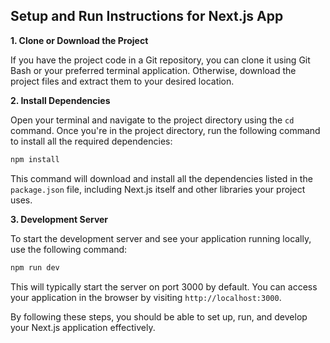 ## Setup and Run Instructions for Next.js App

**1. Clone or Download the Project**

If you have the project code in a Git repository, you can clone it using Git Bash or your preferred terminal application. Otherwise, download the project files and extract them to your desired location.

**2. Install Dependencies**

Open your terminal and navigate to the project directory using the `cd` command. Once you're in the project directory, run the following command to install all the required dependencies:

```bash
npm install
```

This command will download and install all the dependencies listed in the `package.json` file, including Next.js itself and other libraries your project uses.

**3. Development Server**

To start the development server and see your application running locally, use the following command:

```bash
npm run dev
```

This will typically start the server on port 3000 by default. You can access your application in the browser by visiting `http://localhost:3000`. 


By following these steps, you should be able to set up, run, and develop your Next.js application effectively.
